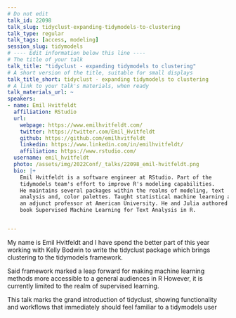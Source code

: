 ```yaml
---
# Do not edit
talk_id: 22098
talk_slug: tidyclust-expanding-tidymodels-to-clustering
talk_type: regular
talk_tags: [access, modeling]
session_slug: tidymodels
# ---- Edit information below this line ----
# The title of your talk
talk_title: "tidyclust - expanding tidymodels to clustering"
# A short version of the title, suitable for small displays
talk_title_short: tidyclust - expanding tidymodels to clustering
# A link to your talk's materials, when ready
talk_materials_url: ~
speakers:
- name: Emil Hvitfeldt
  affiliation: RStudio
  url:
    webpage: https://www.emilhvitfeldt.com/
    twitter: https://twitter.com/Emil_Hvitfeldt
    github: https://github.com/emilhvitfeldt
    linkedin: https://www.linkedin.com/in/emilhvitfeldt/
    affiliation: https://www.rstudio.com/
  username: emil_hvitfeldt
  photo: /assets/img/2022Conf/_talks/22098_emil-hvitfeldt.png
  bio: |+
    Emil Hvitfeldt is a software engineer at RStudio. Part of the
    tidymodels team's effort to improve R's modeling capabilities.
    He maintains several packages within the realms of modeling, text
    analysis and, color palettes. Taught statistical machine learning as
    an adjunct professor at American University. He and Julia authored the
    book Supervised Machine Learning for Text Analysis in R.


---
```


<!-- ABSTRACT ----
Please write abstract below. You may use simple markdown (links, code style, bold, italics)
-->

My name is Emil Hvitfeldt and I have spend the better part of this year working
with Kelly Bodwin to write the tidyclust package which brings clustering to the
tidymodels framework.

Said framework marked a leap forward for making machine learning methods more
accessible to a general audiences in R However, it is currently limited to the
realm of supervised learning.

This talk marks the grand introduction of tidyclust, showing functionality and
workflows that immediately should feel familiar to a tidymodels user
